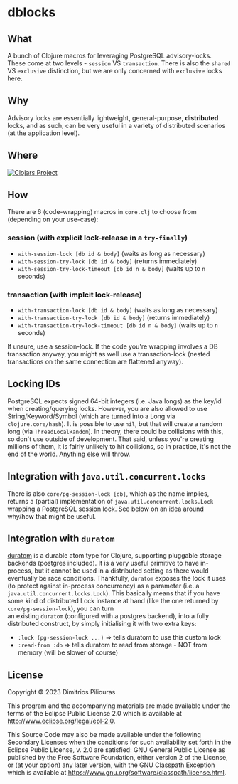 # dblocks

## What
A bunch of Clojure macros for leveraging PostgreSQL advisory-locks. 
These come at two levels - `session` VS `transaction`. 
There is also the `shared` VS `exclusive` distinction, but we are only concerned with `exclusive` locks here.

## Why 
Advisory locks are essentially lightweight, general-purpose, **distributed** locks, and as such, can be very useful 
in a variety of distributed scenarios (at the application level).

## Where
[![Clojars Project](https://clojars.org/com.github.jimpil/dblocks/latest-version.svg)](https://clojars.org/com.github.jimpil/flog)


## How

There are 6 (code-wrapping) macros in `core.clj` to choose from (depending on your use-case):

### session (with explicit lock-release in a `try-finally`)

- `with-session-lock [db id & body]`     (waits as long as necessary)
- `with-session-try-lock [db id & body]` (returns immediately)
- `with-session-try-lock-timeout [db id n & body]` (waits up to `n` seconds)

### transaction (with implcit lock-release) 

- `with-transaction-lock [db id & body]`     (waits as long as necessary)
- `with-transaction-try-lock [db id & body]` (returns immediately)
- `with-transaction-try-lock-timeout [db id n & body]` (waits up to `n` seconds)

If unsure, use a session-lock. If the code you're wrapping involves a DB transaction anyway, 
you might as well use a transaction-lock (nested transactions on the same connection are flattened anyway). 

## Locking IDs
PostgreSQL expects signed 64-bit integers (i.e. Java longs) as the key/id when creating/querying locks. 
However, you are also allowed to use String/Keyword/Symbol (which are turned into a Long via `clojure.core/hash`). 
It is possible to use `nil`, but that will create a random long (via `ThreadLocalRandom`). 
In theory, there could be collisions with this, so don't use outside of development.
That said, unless you're creating millions of them, it is fairly unlikely to hit collisions,
so in practice, it's not the end of the world. Anything else will throw.

## Integration with `java.util.concurrent.locks`
There is also `core/pg-session-lock [db]`, which as the name implies, returns a (partial) implementation of 
`java.util.concurrent.locks.Lock` wrapping a PostgreSQL session lock. 
See below on an idea around why/how that might be useful.

## Integration with `duratom`
[duratom](https://github.com/jimpil/duratom) is a durable atom type for Clojure, supporting pluggable storage backends (postgres included). It is a very useful primitive to have in-process, 
but it cannot be used 
in a distributed setting as there would eventually be race conditions. Thankfully, `duratom` exposes the lock it uses (to protect against in-process concurrency) as a parameter (i.e. a `java.util.concurrent.locks.Lock`). This basically means that if you have some kind of distributed Lock instance
at hand (like the one returned by `core/pg-session-lock`), you can turn  
an existing `duratom` (configured with a postgres backend), into a
 fully distributed construct, by simply initialising it with two extra keys:

 - `:lock (pg-session-lock ...)` => tells duratom to use this custom lock
 - `:read-from :db` => tells duratom to read from storage -  NOT from memory (will be slower of course)  


## License

Copyright © 2023 Dimitrios Piliouras

This program and the accompanying materials are made available under the
terms of the Eclipse Public License 2.0 which is available at
http://www.eclipse.org/legal/epl-2.0.

This Source Code may also be made available under the following Secondary
Licenses when the conditions for such availability set forth in the Eclipse
Public License, v. 2.0 are satisfied: GNU General Public License as published by
the Free Software Foundation, either version 2 of the License, or (at your
option) any later version, with the GNU Classpath Exception which is available
at https://www.gnu.org/software/classpath/license.html.
